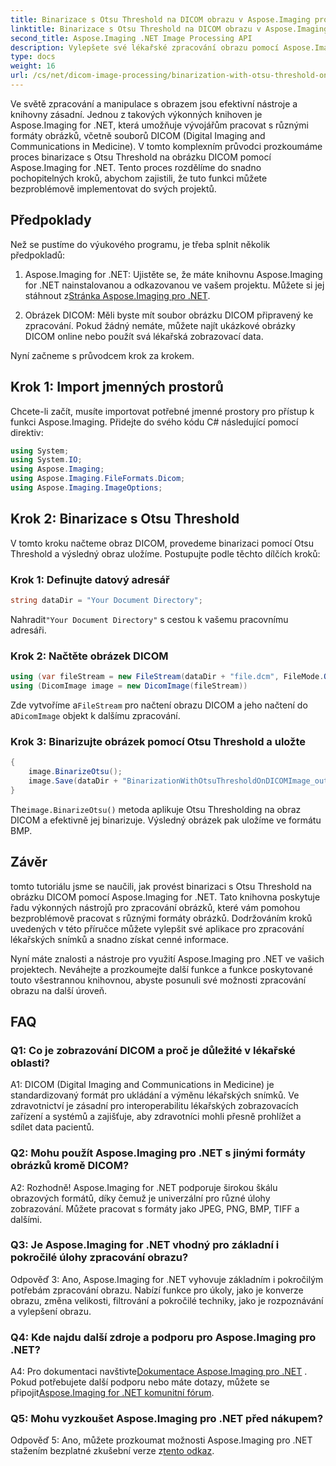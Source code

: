 ```yaml
---
title: Binarizace s Otsu Threshold na DICOM obrazu v Aspose.Imaging pro .NET
linktitle: Binarizace s Otsu Threshold na DICOM obrazu v Aspose.Imaging pro .NET
second_title: Aspose.Imaging .NET Image Processing API
description: Vylepšete své lékařské zpracování obrazu pomocí Aspose.Imaging pro .NET. Naučte se provádět binarizaci obrazu DICOM pomocí Otsu Thresholding.
type: docs
weight: 16
url: /cs/net/dicom-image-processing/binarization-with-otsu-threshold-on-dicom-image/
---
```

Ve světě zpracování a manipulace s obrazem jsou efektivní nástroje a knihovny zásadní. Jednou z takových výkonných knihoven je Aspose.Imaging for .NET, která umožňuje vývojářům pracovat s různými formáty obrázků, včetně souborů DICOM (Digital Imaging and Communications in Medicine). V tomto komplexním průvodci prozkoumáme proces binarizace s Otsu Threshold na obrázku DICOM pomocí Aspose.Imaging for .NET. Tento proces rozdělíme do snadno pochopitelných kroků, abychom zajistili, že tuto funkci můžete bezproblémově implementovat do svých projektů.

## Předpoklady

Než se pustíme do výukového programu, je třeba splnit několik předpokladů:

1.  Aspose.Imaging for .NET: Ujistěte se, že máte knihovnu Aspose.Imaging for .NET nainstalovanou a odkazovanou ve vašem projektu. Můžete si jej stáhnout z[Stránka Aspose.Imaging pro .NET](https://releases.aspose.com/imaging/net/).

2. Obrázek DICOM: Měli byste mít soubor obrázku DICOM připravený ke zpracování. Pokud žádný nemáte, můžete najít ukázkové obrázky DICOM online nebo použít svá lékařská zobrazovací data.

Nyní začneme s průvodcem krok za krokem.

## Krok 1: Import jmenných prostorů

Chcete-li začít, musíte importovat potřebné jmenné prostory pro přístup k funkci Aspose.Imaging. Přidejte do svého kódu C# následující pomocí direktiv:

```csharp
using System;
using System.IO;
using Aspose.Imaging;
using Aspose.Imaging.FileFormats.Dicom;
using Aspose.Imaging.ImageOptions;
```

## Krok 2: Binarizace s Otsu Threshold

V tomto kroku načteme obraz DICOM, provedeme binarizaci pomocí Otsu Threshold a výsledný obraz uložíme. Postupujte podle těchto dílčích kroků:

### Krok 1: Definujte datový adresář

```csharp
string dataDir = "Your Document Directory";
```

 Nahradit`"Your Document Directory"` s cestou k vašemu pracovnímu adresáři.

### Krok 2: Načtěte obrázek DICOM

```csharp
using (var fileStream = new FileStream(dataDir + "file.dcm", FileMode.Open, FileAccess.Read))
using (DicomImage image = new DicomImage(fileStream))
```

 Zde vytvoříme a`FileStream` pro načtení obrazu DICOM a jeho načtení do a`DicomImage` objekt k dalšímu zpracování.

### Krok 3: Binarizujte obrázek pomocí Otsu Threshold a uložte

```csharp
{
    image.BinarizeOtsu();
    image.Save(dataDir + "BinarizationWithOtsuThresholdOnDICOMImage_out.bmp", new BmpOptions());
}
```

 The`image.BinarizeOtsu()` metoda aplikuje Otsu Thresholding na obraz DICOM a efektivně jej binarizuje. Výsledný obrázek pak uložíme ve formátu BMP.

## Závěr

tomto tutoriálu jsme se naučili, jak provést binarizaci s Otsu Threshold na obrázku DICOM pomocí Aspose.Imaging for .NET. Tato knihovna poskytuje řadu výkonných nástrojů pro zpracování obrázků, které vám pomohou bezproblémově pracovat s různými formáty obrázků. Dodržováním kroků uvedených v této příručce můžete vylepšit své aplikace pro zpracování lékařských snímků a snadno získat cenné informace.

Nyní máte znalosti a nástroje pro využití Aspose.Imaging pro .NET ve vašich projektech. Neváhejte a prozkoumejte další funkce a funkce poskytované touto všestrannou knihovnou, abyste posunuli své možnosti zpracování obrazu na další úroveň.

## FAQ

### Q1: Co je zobrazování DICOM a proč je důležité v lékařské oblasti?

A1: DICOM (Digital Imaging and Communications in Medicine) je standardizovaný formát pro ukládání a výměnu lékařských snímků. Ve zdravotnictví je zásadní pro interoperabilitu lékařských zobrazovacích zařízení a systémů a zajišťuje, aby zdravotníci mohli přesně prohlížet a sdílet data pacientů.

### Q2: Mohu použít Aspose.Imaging pro .NET s jinými formáty obrázků kromě DICOM?

A2: Rozhodně! Aspose.Imaging for .NET podporuje širokou škálu obrazových formátů, díky čemuž je univerzální pro různé úlohy zobrazování. Můžete pracovat s formáty jako JPEG, PNG, BMP, TIFF a dalšími.

### Q3: Je Aspose.Imaging for .NET vhodný pro základní i pokročilé úlohy zpracování obrazu?

Odpověď 3: Ano, Aspose.Imaging for .NET vyhovuje základním i pokročilým potřebám zpracování obrazu. Nabízí funkce pro úkoly, jako je konverze obrazu, změna velikosti, filtrování a pokročilé techniky, jako je rozpoznávání a vylepšení obrazu.

### Q4: Kde najdu další zdroje a podporu pro Aspose.Imaging pro .NET?

A4: Pro dokumentaci navštivte[Dokumentace Aspose.Imaging pro .NET](https://reference.aspose.com/imaging/net/) . Pokud potřebujete další podporu nebo máte dotazy, můžete se připojit[Aspose.Imaging for .NET komunitní fórum](https://forum.aspose.com/).

### Q5: Mohu vyzkoušet Aspose.Imaging pro .NET před nákupem?

 Odpověď 5: Ano, můžete prozkoumat možnosti Aspose.Imaging pro .NET stažením bezplatné zkušební verze z[tento odkaz](https://releases.aspose.com/).
